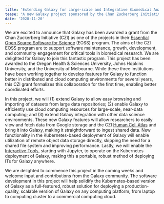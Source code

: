 ```yaml
---
title: 'Extending Galaxy for Large-scale and Integrative Biomedical Analyses'
tease: "A new Galaxy project sponsored by the Chan Zuckerberg Initiative"
date: '2020-11-20'
---
```


We are excited to announce that Galaxy has been awarded a grant from the Chan
Zuckerberg Initiative (CZI) as one of the projects in their [Essential Open
Source Software for
Science](https://chanzuckerberg.com/rfa/essential-open-source-software-for-science/)
(EOSS) program. The aims of the CZI EOSS program are to support software
maintenance, growth, development, and community engagement for critical tools
in biomedical research. We are delighted for Galaxy to join this fantastic
program. This project has been awarded to the Oregon Health & Sciences
University, Johns Hopkins University, and the University of Melbourne. While
these three institutions have been working together to develop features for
Galaxy to function better in distributed and cloud computing environments for
several years, this CZI grant formalizes this collaboration for the first time,
enabling better coordinated efforts.

In this project, we will (1) extend Galaxy to allow easy browsing and importing
of datasets from large data repositories; (2) enable Galaxy to efficiently use
cloud computing resources for large-scale, near-data computing; and (3) extend
Galaxy integration with other data science environments. These new Galaxy
features will allow researchers to easily view and fetch data from Google
storage and the CZI [Human Cell Atlas](https://www.humancellatlas.org/) and
bring it into Galaxy, making it straightforward to ingest shared data. New
functionality in the Kubernetes-based deployment of Galaxy will enable
utilization of remote object data storage directly, skipping the need for a
shared file system and improving performance. Lastly, we will enable the
[Interactive
Tools](https://docs.galaxyproject.org/en/release_19.09/admin/special_topics/interactivetools.html),
starting with Jupyter, to operate on the Kubernetes deployment of Galaxy,
making this a portable, robust method of deploying ITs for Galaxy anywhere.

We are delighted to commence this project in the coming weeks and welcome input
and contributions from the Galaxy community. The software development in this
project will help solidify the Kubernetes-based version of Galaxy as a
full-featured, robust solution  for deploying  a production-quality, scalable
version of Galaxy on any computing platform, from laptop to computing cluster
to a commercial computing cloud. 
